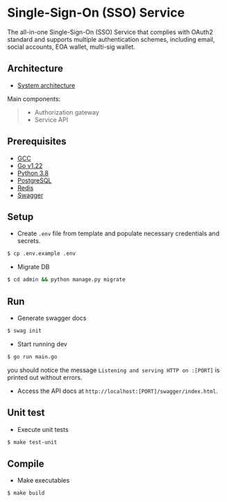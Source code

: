 # Single-Sign-On (SSO) Service

The all-in-one Single-Sign-On (SSO) Service that complies with OAuth2 standard and supports multiple authentication schemes, including email, social accounts, EOA wallet, multi-sig wallet.

## Architecture

- [System architecture](./docs/architecture.md)

Main components:
>   - Authorization gateway
>   - Service API

## Prerequisites

- [GCC](https://linuxize.com/post/how-to-install-gcc-on-ubuntu-20-04/)
- [Go v1.22](https://go.dev/doc/install)
- [Python 3.8](https://www.python.org/downloads/release/python-380/)
- [PostgreSQL](https://www.digitalocean.com/community/tutorials/how-to-install-postgresql-on-ubuntu-20-04-quickstart)
- [Redis](https://hub.docker.com/_/redis)
- [Swagger](https://github.com/swaggo/swag/releases/download/v1.8.5/swag_1.8.5_Linux_x86_64.tar.gz)

## Setup

- Create `.env` file from template and populate necessary credentials and secrets.

```sh
$ cp .env.example .env
```

- Migrate DB

```sh
$ cd admin && python manage.py migrate
```

## Run

- Generate swagger docs

```sh
$ swag init
```

- Start running dev 

```sh
$ go run main.go
```
you should notice the message `Listening and serving HTTP on :[PORT]` is printed out without errors.

- Access the API docs at `http://localhost:[PORT]/swagger/index.html`.

## Unit test

- Execute unit tests

```sh
$ make test-unit
```

## Compile

- Make executables

```sh
$ make build
```